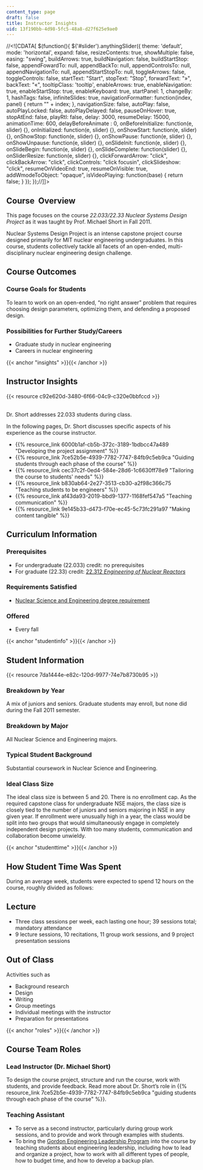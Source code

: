 ```yaml
---
content_type: page
draft: false
title: Instructor Insights
uid: 13f190bb-4d98-5fc5-48a8-d27f625e9ae0
---
```

//\<!\[CDATA\[ $(function(){ $('#slider').anythingSlider({ theme: 'default', mode: 'horizontal', expand: false, resizeContents: true, showMultiple: false, easing: "swing", buildArrows: true, buildNavigation: false, buildStartStop: false, appendFowardTo: null, appendBackTo: null, appendControlsTo: null, appendNavigationTo: null, appendStartStopTo: null, toggleArrows: false, toggleControls: false, startText: "Start", stopText: "Stop", forwardText: "»", backText: "«", tooltipClass: 'tooltip', enableArrows: true, enableNavigation: true, enableStartStop: true, enableKeyboard: true, startPanel: 1, changeBy: 1, hashTags: false, infiniteSlides: true, navigationFormatter: function(index, panel) { return "" + index; }, navigationSize: false, autoPlay: false, autoPlayLocked: false, autoPlayDelayed: false, pauseOnHover: true, stopAtEnd: false, playRtl: false, delay: 3000, resumeDelay: 15000, animationTime: 600, delayBeforeAnimate : 0, onBeforeInitialize: function(e, slider) {}, onInitialized: function(e, slider) {}, onShowStart: function(e, slider) {}, onShowStop: function(e, slider) {}, onShowPause: function(e, slider) {}, onShowUnpause: function(e, slider) {}, onSlideInit: function(e, slider) {}, onSlideBegin: function(e, slider) {}, onSlideComplete: function(slider) {}, onSliderResize: function(e, slider) {}, clickForwardArrow: "click", clickBackArrow: "click", clickControls: "click focusin", clickSlideshow: "click", resumeOnVideoEnd: true, resumeOnVisible: true, addWmodeToObject: "opaque", isVideoPlaying: function(base) { return false; } }); });//\]\]>

## Course  Overview

This page focuses on the course _22.033/22.33_ _Nuclear Systems Design Project_ as it was taught by Prof. Michael Short in Fall 2011.

Nuclear Systems Design Project is an intense capstone project course designed primarily for MIT nuclear engineering undergraduates. In this course, students collectively tackle all facets of an open-ended, multi-disciplinary nuclear engineering design challenge.

## Course Outcomes

### Course Goals for Students

To learn to work on an open-ended, “no right answer” problem that requires choosing design parameters, optimizing them, and defending a proposed design. 

### Possibilities for Further Study/Careers

- Graduate study in nuclear engineering
- Careers in nuclear engineering

{{< anchor "insights" >}}{{< /anchor >}}

## Instructor Insights

{{< resource c92e620d-3480-6f66-04c9-c320e0bbfccd >}}

      
Dr. Short addresses 22.033 students during class.

In the following pages, Dr. Short discusses specific aspects of his experience as the course instructor.

- {{% resource_link 6000b1af-cb5b-372c-3189-1bdbcc47a489 "Developing the project assignment" %}}
- {{% resource_link 7ce52b5e-4939-7782-7747-84fb9c5eb9ca "Guiding students through each phase of the course" %}}
- {{% resource_link cec37c2f-0ed4-584e-28d6-1c6630ff78e9 "Tailoring the course to students' needs" %}}
- {{% resource_link b830ab64-2e27-3513-cb30-a2f98c366c75 "Teaching students to be engineers" %}}
- {{% resource_link af43da93-2019-bbd9-1377-1168fef547a5 "Teaching communication" %}}
- {{% resource_link 9e145b33-d473-f70e-ec45-5c73fc291a97 "Making content tangible" %}}

## Curriculum Information

### Prerequisites

- For undergraduate (22.033) credit: no prerequisites
- For graduate (22.33) credit: [22.312 _Engineering of Nuclear Reactors_](/courses/22-312-engineering-of-nuclear-reactors-fall-2015/)

### Requirements Satisfied

- [Nuclear Science and Engineering degree requirement](http://catalog.mit.edu/degree-charts/nuclear-science-engineering-course-22/)

### Offered

- Every fall

{{< anchor "studentinfo" >}}{{< /anchor >}}

## Student Information

{{< resource 7da1444e-e82c-120d-9977-74e7b8730b95 >}}

### Breakdown by Year

A mix of juniors and seniors. Graduate students may enroll, but none did during the Fall 2011 semester.

### Breakdown by Major

All Nuclear Science and Engineering majors.

### Typical Student Background

Substantial coursework in Nuclear Science and Engineering.

### Ideal Class Size

The ideal class size is between 5 and 20. There is no enrollment cap. As the required capstone class for undergraduate NSE majors, the class size is closely tied to the number of juniors and seniors majoring in NSE in any given year. If enrollment were unusually high in a year, the class would be split into two groups that would simultaneously engage in completely independent design projects. With too many students, communication and collaboration become unwieldy.

{{< anchor "studenttime" >}}{{< /anchor >}}

## How Student Time Was Spent

During an average week, students were expected to spend 12 hours on the course, roughly divided as follows:

## Lecture

- Three class sessions per week, each lasting one hour; 39 sessions total; mandatory attendance
- 9 lecture sessions, 10 recitations, 11 group work sessions, and 9 project presentation sessions

## Out of Class

Activities such as

- Background research
- Design
- Writing
- Group meetings
- Individual meetings with the instructor
- Preparation for presentations

{{< anchor "roles" >}}{{< /anchor >}}

## Course Team Roles

### Lead Instructor (Dr. Michael Short)

To design the course project, structure and run the course, work with students, and provide feedback. Read more about Dr. Short’s role in {{% resource_link 7ce52b5e-4939-7782-7747-84fb9c5eb9ca "guiding students through each phase of the course" %}}.

### Teaching Assistant

- To serve as a second instructor, particularly during group work sessions, and to provide and work through examples with students.
- To bring the [Gordon Engineering Leadership Program](http://web.mit.edu/gordonelp/) into the course by teaching students about engineering leadership, including how to lead and organize a project, how to work with all different types of people, how to budget time, and how to develop a backup plan.